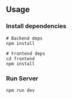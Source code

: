 ## Usage
### Install dependencies

```
# Backend deps
npm install

# Frontend deps
cd frontend
npm install
```

### Run Server

```
npm run dev
```